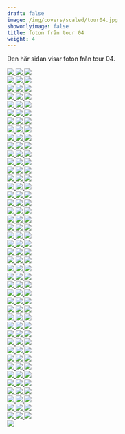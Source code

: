 ```yaml
---  
draft: false  
image: /img/covers/scaled/tour04.jpg  
showonlyimage: false  
title: foton från tour 04  
weight: 4  
---
```


Den här sidan visar foton från tour 04.

<div class="col-md-8"> <div class="row">  
<a href="/img/tour04/scaled/001.JPG" data-toggle="lightbox"         data-gallery="example-gallery" class="col-sm-4">
<img src="/img/tour04/thumbs/001.JPG" class="img-fluid"> </a>  
<a href="/img/tour04/scaled/002.JPG" data-toggle="lightbox"         data-gallery="example-gallery" class="col-sm-4">
<img src="/img/tour04/thumbs/002.JPG" class="img-fluid"> </a>  
<a href="/img/tour04/scaled/003.JPG" data-toggle="lightbox"         data-gallery="example-gallery" class="col-sm-4">
<img src="/img/tour04/thumbs/003.JPG" class="img-fluid"> </a> </div>
<div class="row">  
<a href="/img/tour04/scaled/004.JPG" data-toggle="lightbox"         data-gallery="example-gallery" class="col-sm-4">
<img src="/img/tour04/thumbs/004.JPG" class="img-fluid"> </a>  
<a href="/img/tour04/scaled/005.JPG" data-toggle="lightbox"         data-gallery="example-gallery" class="col-sm-4">
<img src="/img/tour04/thumbs/005.JPG" class="img-fluid"> </a>  
<a href="/img/tour04/scaled/006.JPG" data-toggle="lightbox"         data-gallery="example-gallery" class="col-sm-4">
<img src="/img/tour04/thumbs/006.JPG" class="img-fluid"> </a> </div>
<div class="row">  
<a href="/img/tour04/scaled/007.JPG" data-toggle="lightbox"         data-gallery="example-gallery" class="col-sm-4">
<img src="/img/tour04/thumbs/007.JPG" class="img-fluid"> </a>  
<a href="/img/tour04/scaled/008.JPG" data-toggle="lightbox"         data-gallery="example-gallery" class="col-sm-4">
<img src="/img/tour04/thumbs/008.JPG" class="img-fluid"> </a>  
<a href="/img/tour04/scaled/009.JPG" data-toggle="lightbox"         data-gallery="example-gallery" class="col-sm-4">
<img src="/img/tour04/thumbs/009.JPG" class="img-fluid"> </a> </div>
<div class="row">  
<a href="/img/tour04/scaled/010.JPG" data-toggle="lightbox"         data-gallery="example-gallery" class="col-sm-4">
<img src="/img/tour04/thumbs/010.JPG" class="img-fluid"> </a>  
<a href="/img/tour04/scaled/011.JPG" data-toggle="lightbox"         data-gallery="example-gallery" class="col-sm-4">
<img src="/img/tour04/thumbs/011.JPG" class="img-fluid"> </a>  
<a href="/img/tour04/scaled/012.JPG" data-toggle="lightbox"         data-gallery="example-gallery" class="col-sm-4">
<img src="/img/tour04/thumbs/012.JPG" class="img-fluid"> </a> </div>
<div class="row">  
<a href="/img/tour04/scaled/013.JPG" data-toggle="lightbox"         data-gallery="example-gallery" class="col-sm-4">
<img src="/img/tour04/thumbs/013.JPG" class="img-fluid"> </a>  
<a href="/img/tour04/scaled/014.JPG" data-toggle="lightbox"         data-gallery="example-gallery" class="col-sm-4">
<img src="/img/tour04/thumbs/014.JPG" class="img-fluid"> </a>  
<a href="/img/tour04/scaled/015.JPG" data-toggle="lightbox"         data-gallery="example-gallery" class="col-sm-4">
<img src="/img/tour04/thumbs/015.JPG" class="img-fluid"> </a> </div>
<div class="row">  
<a href="/img/tour04/scaled/016.JPG" data-toggle="lightbox"         data-gallery="example-gallery" class="col-sm-4">
<img src="/img/tour04/thumbs/016.JPG" class="img-fluid"> </a>  
<a href="/img/tour04/scaled/017.JPG" data-toggle="lightbox"         data-gallery="example-gallery" class="col-sm-4">
<img src="/img/tour04/thumbs/017.JPG" class="img-fluid"> </a>  
<a href="/img/tour04/scaled/018.JPG" data-toggle="lightbox"         data-gallery="example-gallery" class="col-sm-4">
<img src="/img/tour04/thumbs/018.JPG" class="img-fluid"> </a> </div>
<div class="row">  
<a href="/img/tour04/scaled/019.JPG" data-toggle="lightbox"         data-gallery="example-gallery" class="col-sm-4">
<img src="/img/tour04/thumbs/019.JPG" class="img-fluid"> </a>  
<a href="/img/tour04/scaled/020.JPG" data-toggle="lightbox"         data-gallery="example-gallery" class="col-sm-4">
<img src="/img/tour04/thumbs/020.JPG" class="img-fluid"> </a>  
<a href="/img/tour04/scaled/021.JPG" data-toggle="lightbox"         data-gallery="example-gallery" class="col-sm-4">
<img src="/img/tour04/thumbs/021.JPG" class="img-fluid"> </a> </div>
<div class="row">  
<a href="/img/tour04/scaled/022.JPG" data-toggle="lightbox"         data-gallery="example-gallery" class="col-sm-4">
<img src="/img/tour04/thumbs/022.JPG" class="img-fluid"> </a>  
<a href="/img/tour04/scaled/023.JPG" data-toggle="lightbox"         data-gallery="example-gallery" class="col-sm-4">
<img src="/img/tour04/thumbs/023.JPG" class="img-fluid"> </a>  
<a href="/img/tour04/scaled/024.JPG" data-toggle="lightbox"         data-gallery="example-gallery" class="col-sm-4">
<img src="/img/tour04/thumbs/024.JPG" class="img-fluid"> </a> </div>
<div class="row">  
<a href="/img/tour04/scaled/025.JPG" data-toggle="lightbox"         data-gallery="example-gallery" class="col-sm-4">
<img src="/img/tour04/thumbs/025.JPG" class="img-fluid"> </a>  
<a href="/img/tour04/scaled/026.JPG" data-toggle="lightbox"         data-gallery="example-gallery" class="col-sm-4">
<img src="/img/tour04/thumbs/026.JPG" class="img-fluid"> </a>  
<a href="/img/tour04/scaled/027.JPG" data-toggle="lightbox"         data-gallery="example-gallery" class="col-sm-4">
<img src="/img/tour04/thumbs/027.JPG" class="img-fluid"> </a> </div>
<div class="row">  
<a href="/img/tour04/scaled/028.JPG" data-toggle="lightbox"         data-gallery="example-gallery" class="col-sm-4">
<img src="/img/tour04/thumbs/028.JPG" class="img-fluid"> </a>  
<a href="/img/tour04/scaled/029.JPG" data-toggle="lightbox"         data-gallery="example-gallery" class="col-sm-4">
<img src="/img/tour04/thumbs/029.JPG" class="img-fluid"> </a>  
<a href="/img/tour04/scaled/030.JPG" data-toggle="lightbox"         data-gallery="example-gallery" class="col-sm-4">
<img src="/img/tour04/thumbs/030.JPG" class="img-fluid"> </a> </div>
<div class="row">  
<a href="/img/tour04/scaled/031.JPG" data-toggle="lightbox"         data-gallery="example-gallery" class="col-sm-4">
<img src="/img/tour04/thumbs/031.JPG" class="img-fluid"> </a>  
<a href="/img/tour04/scaled/032.JPG" data-toggle="lightbox"         data-gallery="example-gallery" class="col-sm-4">
<img src="/img/tour04/thumbs/032.JPG" class="img-fluid"> </a>  
<a href="/img/tour04/scaled/033.JPG" data-toggle="lightbox"         data-gallery="example-gallery" class="col-sm-4">
<img src="/img/tour04/thumbs/033.JPG" class="img-fluid"> </a> </div>
<div class="row">  
<a href="/img/tour04/scaled/034.JPG" data-toggle="lightbox"         data-gallery="example-gallery" class="col-sm-4">
<img src="/img/tour04/thumbs/034.JPG" class="img-fluid"> </a>  
<a href="/img/tour04/scaled/035.JPG" data-toggle="lightbox"         data-gallery="example-gallery" class="col-sm-4">
<img src="/img/tour04/thumbs/035.JPG" class="img-fluid"> </a>  
<a href="/img/tour04/scaled/036.JPG" data-toggle="lightbox"         data-gallery="example-gallery" class="col-sm-4">
<img src="/img/tour04/thumbs/036.JPG" class="img-fluid"> </a> </div>
<div class="row">  
<a href="/img/tour04/scaled/037.JPG" data-toggle="lightbox"         data-gallery="example-gallery" class="col-sm-4">
<img src="/img/tour04/thumbs/037.JPG" class="img-fluid"> </a>  
<a href="/img/tour04/scaled/038.JPG" data-toggle="lightbox"         data-gallery="example-gallery" class="col-sm-4">
<img src="/img/tour04/thumbs/038.JPG" class="img-fluid"> </a>  
<a href="/img/tour04/scaled/039.JPG" data-toggle="lightbox"         data-gallery="example-gallery" class="col-sm-4">
<img src="/img/tour04/thumbs/039.JPG" class="img-fluid"> </a> </div>
<div class="row">  
<a href="/img/tour04/scaled/040.JPG" data-toggle="lightbox"         data-gallery="example-gallery" class="col-sm-4">
<img src="/img/tour04/thumbs/040.JPG" class="img-fluid"> </a>  
<a href="/img/tour04/scaled/041.JPG" data-toggle="lightbox"         data-gallery="example-gallery" class="col-sm-4">
<img src="/img/tour04/thumbs/041.JPG" class="img-fluid"> </a>  
<a href="/img/tour04/scaled/042.JPG" data-toggle="lightbox"         data-gallery="example-gallery" class="col-sm-4">
<img src="/img/tour04/thumbs/042.JPG" class="img-fluid"> </a> </div>
<div class="row">  
<a href="/img/tour04/scaled/043.JPG" data-toggle="lightbox"         data-gallery="example-gallery" class="col-sm-4">
<img src="/img/tour04/thumbs/043.JPG" class="img-fluid"> </a>  
<a href="/img/tour04/scaled/044.JPG" data-toggle="lightbox"         data-gallery="example-gallery" class="col-sm-4">
<img src="/img/tour04/thumbs/044.JPG" class="img-fluid"> </a>  
<a href="/img/tour04/scaled/045.JPG" data-toggle="lightbox"         data-gallery="example-gallery" class="col-sm-4">
<img src="/img/tour04/thumbs/045.JPG" class="img-fluid"> </a> </div>
<div class="row">  
<a href="/img/tour04/scaled/046.JPG" data-toggle="lightbox"         data-gallery="example-gallery" class="col-sm-4">
<img src="/img/tour04/thumbs/046.JPG" class="img-fluid"> </a>  
<a href="/img/tour04/scaled/047.JPG" data-toggle="lightbox"         data-gallery="example-gallery" class="col-sm-4">
<img src="/img/tour04/thumbs/047.JPG" class="img-fluid"> </a>  
<a href="/img/tour04/scaled/048.JPG" data-toggle="lightbox"         data-gallery="example-gallery" class="col-sm-4">
<img src="/img/tour04/thumbs/048.JPG" class="img-fluid"> </a> </div>
<div class="row">  
<a href="/img/tour04/scaled/049.JPG" data-toggle="lightbox"         data-gallery="example-gallery" class="col-sm-4">
<img src="/img/tour04/thumbs/049.JPG" class="img-fluid"> </a>  
<a href="/img/tour04/scaled/050.JPG" data-toggle="lightbox"         data-gallery="example-gallery" class="col-sm-4">
<img src="/img/tour04/thumbs/050.JPG" class="img-fluid"> </a>  
<a href="/img/tour04/scaled/051.JPG" data-toggle="lightbox"         data-gallery="example-gallery" class="col-sm-4">
<img src="/img/tour04/thumbs/051.JPG" class="img-fluid"> </a> </div>
<div class="row">  
<a href="/img/tour04/scaled/052.JPG" data-toggle="lightbox"         data-gallery="example-gallery" class="col-sm-4">
<img src="/img/tour04/thumbs/052.JPG" class="img-fluid"> </a>  
<a href="/img/tour04/scaled/053.JPG" data-toggle="lightbox"         data-gallery="example-gallery" class="col-sm-4">
<img src="/img/tour04/thumbs/053.JPG" class="img-fluid"> </a>  
<a href="/img/tour04/scaled/054.JPG" data-toggle="lightbox"         data-gallery="example-gallery" class="col-sm-4">
<img src="/img/tour04/thumbs/054.JPG" class="img-fluid"> </a> </div>
<div class="row">  
<a href="/img/tour04/scaled/055.JPG" data-toggle="lightbox"         data-gallery="example-gallery" class="col-sm-4">
<img src="/img/tour04/thumbs/055.JPG" class="img-fluid"> </a>  
<a href="/img/tour04/scaled/056.JPG" data-toggle="lightbox"         data-gallery="example-gallery" class="col-sm-4">
<img src="/img/tour04/thumbs/056.JPG" class="img-fluid"> </a>  
<a href="/img/tour04/scaled/057.JPG" data-toggle="lightbox"         data-gallery="example-gallery" class="col-sm-4">
<img src="/img/tour04/thumbs/057.JPG" class="img-fluid"> </a> </div>
<div class="row">  
<a href="/img/tour04/scaled/058.JPG" data-toggle="lightbox"         data-gallery="example-gallery" class="col-sm-4">
<img src="/img/tour04/thumbs/058.JPG" class="img-fluid"> </a>  
<a href="/img/tour04/scaled/059.JPG" data-toggle="lightbox"         data-gallery="example-gallery" class="col-sm-4">
<img src="/img/tour04/thumbs/059.JPG" class="img-fluid"> </a>  
<a href="/img/tour04/scaled/060.JPG" data-toggle="lightbox"         data-gallery="example-gallery" class="col-sm-4">
<img src="/img/tour04/thumbs/060.JPG" class="img-fluid"> </a> </div>
<div class="row">  
<a href="/img/tour04/scaled/061.JPG" data-toggle="lightbox"         data-gallery="example-gallery" class="col-sm-4">
<img src="/img/tour04/thumbs/061.JPG" class="img-fluid"> </a>  
<a href="/img/tour04/scaled/062.JPG" data-toggle="lightbox"         data-gallery="example-gallery" class="col-sm-4">
<img src="/img/tour04/thumbs/062.JPG" class="img-fluid"> </a>  
<a href="/img/tour04/scaled/063.JPG" data-toggle="lightbox"         data-gallery="example-gallery" class="col-sm-4">
<img src="/img/tour04/thumbs/063.JPG" class="img-fluid"> </a> </div>
<div class="row">  
<a href="/img/tour04/scaled/064.JPG" data-toggle="lightbox"         data-gallery="example-gallery" class="col-sm-4">
<img src="/img/tour04/thumbs/064.JPG" class="img-fluid"> </a>  
<a href="/img/tour04/scaled/065.JPG" data-toggle="lightbox"         data-gallery="example-gallery" class="col-sm-4">
<img src="/img/tour04/thumbs/065.JPG" class="img-fluid"> </a>  
<a href="/img/tour04/scaled/066.JPG" data-toggle="lightbox"         data-gallery="example-gallery" class="col-sm-4">
<img src="/img/tour04/thumbs/066.JPG" class="img-fluid"> </a> </div>
<div class="row">  
<a href="/img/tour04/scaled/067.JPG" data-toggle="lightbox"         data-gallery="example-gallery" class="col-sm-4">
<img src="/img/tour04/thumbs/067.JPG" class="img-fluid"> </a>  
<a href="/img/tour04/scaled/068.JPG" data-toggle="lightbox"         data-gallery="example-gallery" class="col-sm-4">
<img src="/img/tour04/thumbs/068.JPG" class="img-fluid"> </a>  
<a href="/img/tour04/scaled/069.JPG" data-toggle="lightbox"         data-gallery="example-gallery" class="col-sm-4">
<img src="/img/tour04/thumbs/069.JPG" class="img-fluid"> </a> </div>
<div class="row">  
<a href="/img/tour04/scaled/070.JPG" data-toggle="lightbox"         data-gallery="example-gallery" class="col-sm-4">
<img src="/img/tour04/thumbs/070.JPG" class="img-fluid"> </a>  
<a href="/img/tour04/scaled/071.JPG" data-toggle="lightbox"         data-gallery="example-gallery" class="col-sm-4">
<img src="/img/tour04/thumbs/071.JPG" class="img-fluid"> </a>  
<a href="/img/tour04/scaled/072.JPG" data-toggle="lightbox"         data-gallery="example-gallery" class="col-sm-4">
<img src="/img/tour04/thumbs/072.JPG" class="img-fluid"> </a> </div>
<div class="row">  
<a href="/img/tour04/scaled/073.JPG" data-toggle="lightbox"         data-gallery="example-gallery" class="col-sm-4">
<img src="/img/tour04/thumbs/073.JPG" class="img-fluid"> </a>  
<a href="/img/tour04/scaled/074.JPG" data-toggle="lightbox"         data-gallery="example-gallery" class="col-sm-4">
<img src="/img/tour04/thumbs/074.JPG" class="img-fluid"> </a>  
<a href="/img/tour04/scaled/075.JPG" data-toggle="lightbox"         data-gallery="example-gallery" class="col-sm-4">
<img src="/img/tour04/thumbs/075.JPG" class="img-fluid"> </a> </div>
<div class="row">  
<a href="/img/tour04/scaled/076.JPG" data-toggle="lightbox"         data-gallery="example-gallery" class="col-sm-4">
<img src="/img/tour04/thumbs/076.JPG" class="img-fluid"> </a>  
<a href="/img/tour04/scaled/077.JPG" data-toggle="lightbox"         data-gallery="example-gallery" class="col-sm-4">
<img src="/img/tour04/thumbs/077.JPG" class="img-fluid"> </a>  
<a href="/img/tour04/scaled/078.JPG" data-toggle="lightbox"         data-gallery="example-gallery" class="col-sm-4">
<img src="/img/tour04/thumbs/078.JPG" class="img-fluid"> </a> </div>
<div class="row">  
<a href="/img/tour04/scaled/079.JPG" data-toggle="lightbox"         data-gallery="example-gallery" class="col-sm-4">
<img src="/img/tour04/thumbs/079.JPG" class="img-fluid"> </a>  
<a href="/img/tour04/scaled/080.JPG" data-toggle="lightbox"         data-gallery="example-gallery" class="col-sm-4">
<img src="/img/tour04/thumbs/080.JPG" class="img-fluid"> </a>  
<a href="/img/tour04/scaled/081.JPG" data-toggle="lightbox"         data-gallery="example-gallery" class="col-sm-4">
<img src="/img/tour04/thumbs/081.JPG" class="img-fluid"> </a> </div>
<div class="row">  
<a href="/img/tour04/scaled/082.JPG" data-toggle="lightbox"         data-gallery="example-gallery" class="col-sm-4">
<img src="/img/tour04/thumbs/082.JPG" class="img-fluid"> </a>  
<a href="/img/tour04/scaled/083.JPG" data-toggle="lightbox"         data-gallery="example-gallery" class="col-sm-4">
<img src="/img/tour04/thumbs/083.JPG" class="img-fluid"> </a>  
<a href="/img/tour04/scaled/084.JPG" data-toggle="lightbox"         data-gallery="example-gallery" class="col-sm-4">
<img src="/img/tour04/thumbs/084.JPG" class="img-fluid"> </a> </div>
<div class="row">  
<a href="/img/tour04/scaled/085.JPG" data-toggle="lightbox"         data-gallery="example-gallery" class="col-sm-4">
<img src="/img/tour04/thumbs/085.JPG" class="img-fluid"> </a>  
<a href="/img/tour04/scaled/086.JPG" data-toggle="lightbox"         data-gallery="example-gallery" class="col-sm-4">
<img src="/img/tour04/thumbs/086.JPG" class="img-fluid"> </a>  
<a href="/img/tour04/scaled/087.JPG" data-toggle="lightbox"         data-gallery="example-gallery" class="col-sm-4">
<img src="/img/tour04/thumbs/087.JPG" class="img-fluid"> </a> </div>
<div class="row">  
<a href="/img/tour04/scaled/088.JPG" data-toggle="lightbox"         data-gallery="example-gallery" class="col-sm-4">
<img src="/img/tour04/thumbs/088.JPG" class="img-fluid"> </a>  
<a href="/img/tour04/scaled/089.JPG" data-toggle="lightbox"         data-gallery="example-gallery" class="col-sm-4">
<img src="/img/tour04/thumbs/089.JPG" class="img-fluid"> </a>  
<a href="/img/tour04/scaled/090.JPG" data-toggle="lightbox"         data-gallery="example-gallery" class="col-sm-4">
<img src="/img/tour04/thumbs/090.JPG" class="img-fluid"> </a> </div>
<div class="row">  
<a href="/img/tour04/scaled/091.JPG" data-toggle="lightbox"         data-gallery="example-gallery" class="col-sm-4">
<img src="/img/tour04/thumbs/091.JPG" class="img-fluid"> </a>  
<a href="/img/tour04/scaled/092.JPG" data-toggle="lightbox"         data-gallery="example-gallery" class="col-sm-4">
<img src="/img/tour04/thumbs/092.JPG" class="img-fluid"> </a>  
<a href="/img/tour04/scaled/093.JPG" data-toggle="lightbox"         data-gallery="example-gallery" class="col-sm-4">
<img src="/img/tour04/thumbs/093.JPG" class="img-fluid"> </a> </div>
<div class="row">  
<a href="/img/tour04/scaled/094.JPG" data-toggle="lightbox"         data-gallery="example-gallery" class="col-sm-4">
<img src="/img/tour04/thumbs/094.JPG" class="img-fluid"> </a>  
<a href="/img/tour04/scaled/095.JPG" data-toggle="lightbox"         data-gallery="example-gallery" class="col-sm-4">
<img src="/img/tour04/thumbs/095.JPG" class="img-fluid"> </a>  
<a href="/img/tour04/scaled/096.JPG" data-toggle="lightbox"         data-gallery="example-gallery" class="col-sm-4">
<img src="/img/tour04/thumbs/096.JPG" class="img-fluid"> </a> </div>
<div class="row">  
<a href="/img/tour04/scaled/097.JPG" data-toggle="lightbox"         data-gallery="example-gallery" class="col-sm-4">
<img src="/img/tour04/thumbs/097.JPG" class="img-fluid"> </a>  
<a href="/img/tour04/scaled/098.JPG" data-toggle="lightbox"         data-gallery="example-gallery" class="col-sm-4">
<img src="/img/tour04/thumbs/098.JPG" class="img-fluid"> </a>  
<a href="/img/tour04/scaled/099.JPG" data-toggle="lightbox"         data-gallery="example-gallery" class="col-sm-4">
<img src="/img/tour04/thumbs/099.JPG" class="img-fluid"> </a> </div>
<div class="row">  
<a href="/img/tour04/scaled/100.JPG" data-toggle="lightbox"         data-gallery="example-gallery" class="col-sm-4">
<img src="/img/tour04/thumbs/100.JPG" class="img-fluid"> </a>  
<a href="/img/tour04/scaled/101.JPG" data-toggle="lightbox"         data-gallery="example-gallery" class="col-sm-4">
<img src="/img/tour04/thumbs/101.JPG" class="img-fluid"> </a>  
<a href="/img/tour04/scaled/102.JPG" data-toggle="lightbox"         data-gallery="example-gallery" class="col-sm-4">
<img src="/img/tour04/thumbs/102.JPG" class="img-fluid"> </a> </div>
<div class="row">  
<a href="/img/tour04/scaled/103.JPG" data-toggle="lightbox"         data-gallery="example-gallery" class="col-sm-4">
<img src="/img/tour04/thumbs/103.JPG" class="img-fluid"> </a>  
<a href="/img/tour04/scaled/104.JPG" data-toggle="lightbox"         data-gallery="example-gallery" class="col-sm-4">
<img src="/img/tour04/thumbs/104.JPG" class="img-fluid"> </a>  
<a href="/img/tour04/scaled/105.JPG" data-toggle="lightbox"         data-gallery="example-gallery" class="col-sm-4">
<img src="/img/tour04/thumbs/105.JPG" class="img-fluid"> </a> </div>
<div class="row">  
<a href="/img/tour04/scaled/106.JPG" data-toggle="lightbox"         data-gallery="example-gallery" class="col-sm-4">
<img src="/img/tour04/thumbs/106.JPG" class="img-fluid"> </a>  
<a href="/img/tour04/scaled/107.JPG" data-toggle="lightbox"         data-gallery="example-gallery" class="col-sm-4">
<img src="/img/tour04/thumbs/107.JPG" class="img-fluid"> </a>  
<a href="/img/tour04/scaled/108.JPG" data-toggle="lightbox"         data-gallery="example-gallery" class="col-sm-4">
<img src="/img/tour04/thumbs/108.JPG" class="img-fluid"> </a> </div>
<div class="row">  
<a href="/img/tour04/scaled/109.JPG" data-toggle="lightbox"         data-gallery="example-gallery" class="col-sm-4">
<img src="/img/tour04/thumbs/109.JPG" class="img-fluid"> </a>  
<a href="/img/tour04/scaled/110.JPG" data-toggle="lightbox"         data-gallery="example-gallery" class="col-sm-4">
<img src="/img/tour04/thumbs/110.JPG" class="img-fluid"> </a>  
<a href="/img/tour04/scaled/111.JPG" data-toggle="lightbox"         data-gallery="example-gallery" class="col-sm-4">
<img src="/img/tour04/thumbs/111.JPG" class="img-fluid"> </a> </div>
<div class="row">  
<a href="/img/tour04/scaled/112.JPG" data-toggle="lightbox"         data-gallery="example-gallery" class="col-sm-4">
<img src="/img/tour04/thumbs/112.JPG" class="img-fluid"> </a>  
<a href="/img/tour04/scaled/113.JPG" data-toggle="lightbox"         data-gallery="example-gallery" class="col-sm-4">
<img src="/img/tour04/thumbs/113.JPG" class="img-fluid"> </a>  
<a href="/img/tour04/scaled/114.JPG" data-toggle="lightbox"         data-gallery="example-gallery" class="col-sm-4">
<img src="/img/tour04/thumbs/114.JPG" class="img-fluid"> </a> </div>
<div class="row">  
<a href="/img/tour04/scaled/115.JPG" data-toggle="lightbox"         data-gallery="example-gallery" class="col-sm-4">
<img src="/img/tour04/thumbs/115.JPG" class="img-fluid"> </a>  
<a href="/img/tour04/scaled/116.JPG" data-toggle="lightbox"         data-gallery="example-gallery" class="col-sm-4">
<img src="/img/tour04/thumbs/116.JPG" class="img-fluid"> </a>  
<a href="/img/tour04/scaled/117.JPG" data-toggle="lightbox"         data-gallery="example-gallery" class="col-sm-4">
<img src="/img/tour04/thumbs/117.JPG" class="img-fluid"> </a> </div>
<div class="row">  
<a href="/img/tour04/scaled/118.JPG" data-toggle="lightbox"         data-gallery="example-gallery" class="col-sm-4">
<img src="/img/tour04/thumbs/118.JPG" class="img-fluid"> </a>  
<a href="/img/tour04/scaled/119.JPG" data-toggle="lightbox"         data-gallery="example-gallery" class="col-sm-4">
<img src="/img/tour04/thumbs/119.JPG" class="img-fluid"> </a>  
<a href="/img/tour04/scaled/120.JPG" data-toggle="lightbox"         data-gallery="example-gallery" class="col-sm-4">
<img src="/img/tour04/thumbs/120.JPG" class="img-fluid"> </a> </div>
<div class="row">  
<a href="/img/tour04/scaled/121.JPG" data-toggle="lightbox"         data-gallery="example-gallery" class="col-sm-4">
<img src="/img/tour04/thumbs/121.JPG" class="img-fluid"> </a>  
<a href="/img/tour04/scaled/122.JPG" data-toggle="lightbox"         data-gallery="example-gallery" class="col-sm-4">
<img src="/img/tour04/thumbs/122.JPG" class="img-fluid"> </a>  
<a href="/img/tour04/scaled/123.JPG" data-toggle="lightbox"         data-gallery="example-gallery" class="col-sm-4">
<img src="/img/tour04/thumbs/123.JPG" class="img-fluid"> </a> </div>
<div class="row">  
<a href="/img/tour04/scaled/124.JPG" data-toggle="lightbox"         data-gallery="example-gallery" class="col-sm-4">
<img src="/img/tour04/thumbs/124.JPG" class="img-fluid"> </a>  
<a href="/img/tour04/scaled/125.JPG" data-toggle="lightbox"         data-gallery="example-gallery" class="col-sm-4">
<img src="/img/tour04/thumbs/125.JPG" class="img-fluid"> </a>  
<a href="/img/tour04/scaled/126.JPG" data-toggle="lightbox"         data-gallery="example-gallery" class="col-sm-4">
<img src="/img/tour04/thumbs/126.JPG" class="img-fluid"> </a> </div>
<div class="row">  
<a href="/img/tour04/scaled/127.JPG" data-toggle="lightbox"         data-gallery="example-gallery" class="col-sm-4">
<img src="/img/tour04/thumbs/127.JPG" class="img-fluid"> </a>  
<a href="/img/tour04/scaled/128.JPG" data-toggle="lightbox"         data-gallery="example-gallery" class="col-sm-4">
<img src="/img/tour04/thumbs/128.JPG" class="img-fluid"> </a>  
<a href="/img/tour04/scaled/129.JPG" data-toggle="lightbox"         data-gallery="example-gallery" class="col-sm-4">
<img src="/img/tour04/thumbs/129.JPG" class="img-fluid"> </a> </div>
<div class="row">  
<a href="/img/tour04/scaled/130.JPG" data-toggle="lightbox"         data-gallery="example-gallery" class="col-sm-4">
<img src="/img/tour04/thumbs/130.JPG" class="img-fluid"> </a> </div>
</div>
